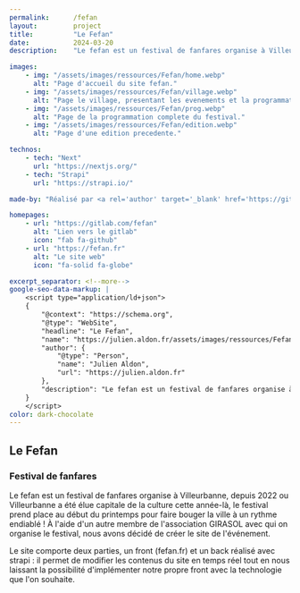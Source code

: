 ```yaml
---
permalink:      /fefan
layout:         project
title:          "Le Fefan"
date:           2024-03-20
description:    "Le fefan est un festival de fanfares organise à Villeurbanne, depuis 2022 ou Villeurbanne a été élue capitale de la culture cette année-là, le festival prend place au début du printemps pour faire bouger la ville à un rythme endiablé ! À l'aide d'un autre membre de l'association GIRASOL avec qui on organise le festival, nous avons décidé de créer le site de l'événement."

images:
    - img: "/assets/images/ressources/Fefan/home.webp"
      alt: "Page d'accueil du site fefan."
    - img: "/assets/images/ressources/Fefan/village.webp"
      alt: "Page le village, presentant les evenements et la programmation autour du village Fefan."
    - img: "/assets/images/ressources/Fefan/prog.webp"
      alt: "Page de la programmation complete du festival."
    - img: "/assets/images/ressources/Fefan/edition.webp"
      alt: "Page d'une edition precedente."

technos: 
    - tech: "Next"
      url: "https://nextjs.org/"
    - tech: "Strapi"
      url: "https://strapi.io/"

made-by: "Réalisé par <a rel='author' target='_blank' href='https://github.com/JulienAldon'>Julien Aldon</a>"

homepages:
    - url: "https://gitlab.com/fefan"
      alt: "Lien vers le gitlab"
      icon: "fab fa-github"
    - url: "https://fefan.fr"
      alt: "Le site web"
      icon: "fa-solid fa-globe"

excerpt_separator: <!--more-->
google-seo-data-markup: |
    <script type="application/ld+json">
    {
        "@context": "https://schema.org",
        "@type": "WebSite",
        "headline": "Le Fefan",
        "name": "https://julien.aldon.fr/assets/images/ressources/Fefan/home.webp",
        "author": {
            "@type": "Person",
            "name": "Julien Aldon",
            "url": "https://julien.aldon.fr"
        },
        "description": "Le fefan est un festival de fanfares organise à Villeurbanne, depuis 2022 ou Villeurbanne a été élue capitale de la culture cette année-là, le festival prend place au début du printemps pour faire bouger la ville à un rythme endiablé ! À l'aide d'un autre membre de l'association GIRASOL avec qui on organise le festival, nous avons décidé de créer le site de l'événement."
    }
    </script>
color: dark-chocolate
---
```

## Le Fefan
### Festival de fanfares

Le fefan est un festival de fanfares organise à Villeurbanne, depuis 2022 ou Villeurbanne a été élue capitale de la culture cette année-là, le festival prend place au début du printemps pour faire bouger la ville à un rythme endiablé ! À l'aide d'un autre membre de l'association GIRASOL avec qui on organise le festival, nous avons décidé de créer le site de l'événement.

<!--more-->
Le site comporte deux parties, un front (fefan.fr) et un back réalisé avec strapi : il permet de modifier les contenus du site en temps réel tout en nous laissant la possibilité d'implémenter notre propre front avec la technologie que l'on souhaite.